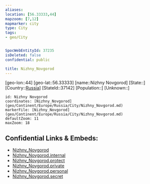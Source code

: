 ```yaml
---
aliases: 
location: [56.33333,44]
mapzoom: [7,12] 
mapmarker: city 
type: City
tags:
- geo/City


SpocWebEntityId: 37235
isDeleted: false
confidential: public

title: Nizhny_Novgorod
---
```

[geo-lon::44]
[geo-lat::56.33333]
[name::Nizhny Novgorod]
[State::]
[Country::[Russia](geo/Continent/Europe/Russia.md)]
[StateId::37142]
[Population::]
[Unknown::]


```leaflet
id: Nizhny Novgorod
coordinates: [Nizhny_Novgorod](geo/Continent/Europe/Russia/City/Nizhny_Novgorod.md)
markerFile: [Nizhny_Novgorod](geo/Continent/Europe/Russia/City/Nizhny_Novgorod.md)
defaultZoom: 11 
maxZoom: 18
```


## Confidential Links & Embeds: 
- [Nizhny_Novgorod](../../../../../../_public/geo/Continent/Europe/Russia/City/Nizhny_Novgorod.md) 
- [Nizhny_Novgorod.internal](../../../../../../_internal/geo/Continent/Europe/Russia/City/Nizhny_Novgorod.internal.md) 
- [Nizhny_Novgorod.protect](../../../../../../_protect/geo/Continent/Europe/Russia/City/Nizhny_Novgorod.protect.md) 
- [Nizhny_Novgorod.private](../../../../../../_private/geo/Continent/Europe/Russia/City/Nizhny_Novgorod.private.md) 
- [Nizhny_Novgorod.personal](../../../../../../_personal/geo/Continent/Europe/Russia/City/Nizhny_Novgorod.personal.md) 
- [Nizhny_Novgorod.secret](../../../../../../_secret/geo/Continent/Europe/Russia/City/Nizhny_Novgorod.secret.md) 
